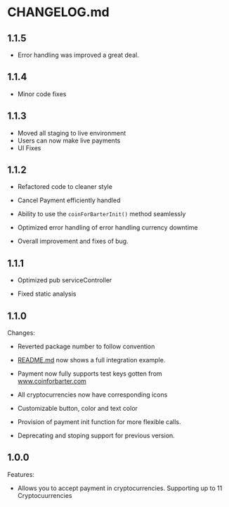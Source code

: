 # CHANGELOG.md

## 1.1.5

- Error handling was improved a great deal.

## 1.1.4

- Minor code fixes

## 1.1.3

- Moved all staging to live environment
- Users can now make live payments
- UI Fixes

## 1.1.2

- Refactored code to cleaner style
  >
- Cancel Payment efficiently handled
  >
- Ability to use the `coinForBarterInit()` method seamlessly
  >
- Optimized error handling of error handling currency downtime
  >
- Overall improvement and fixes of bug.

## 1.1.1

- Optimized pub serviceController

>

- Fixed static analysis

## 1.1.0

Changes:

- Reverted package number to follow convention

  >

- [README.md](README.md) now shows a full integration example.
  >
- Payment now fully supports test keys gotten from www.coinforbarter.com
- All cryptocurrencies now have corresponding icons
  >
- Customizable button, color and text color
  >
- Provision of payment init function for more flexible calls.
  >
- Deprecating and stoping support for previous version.

## 1.0.0

Features:

- Allows you to accept payment in cryptocurrencies. Supporting up to 11 Cryptocuurrencies

